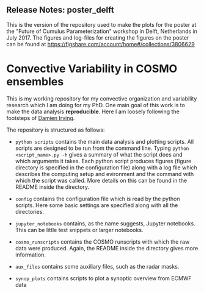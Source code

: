 ## Release Notes: poster_delft
This is the version of the repository used to make the plots for the poster at the "Future of Cumulus Parameterization" workshop in Delft, Netherlands in July 2017. The figures and log-files for creating the figures on the poster can be found at https://figshare.com/account/home#/collections/3806629

# Convective Variability in COSMO ensembles

This is my working repository for my convective organization and variability research which I am doing for my PhD. One main goal of this work is to make the data analysis **reproducible**. Here I am loosely following the footsteps of [Damien Irving](https://github.com/DamienIrving).

The repository is structured as follows:

- `python scripts` contains the main data analysis and plotting scripts. All scripts are designed to be run from the command line. Typing `python <script_name>.py -h` gives a summary of what the script does and which arguments it takes. Each python script produces figures (figure directory is specified in the configuration file) along with a log file which describes the computing setup and evironment and the command with which the script was called. More details on this can be found in the README inside the directory.

- `config` contains the configuration file which is read by the python scripts. Here some basic settings are specified along with all the directories.

- `jupyter_notebooks` contains, as the name suggests, Jupyter notebooks. This can be little test snippets or larger notebooks.

- `cosmo_runscripts` contains the COSMO runscripts with which the raw data were produced. Again, the README inside the directory gives more information.

- `aux_files` contains some auxiliary files, such as the radar masks.

- `synop_plots` contains scripts to plot a synoptic overview from ECMWF data


